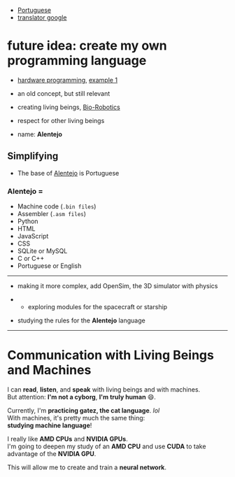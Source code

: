 - [Portuguese](https://github.com/0joseDark/my-programming-language/blob/main/README.md)  
- [translator google](https://github.com/0joseDark/traslator-google-English-Portuguese)  

# future idea: create my own programming language

- [hardware programming](https://github.com/0joseDark/my-programming-language/blob/main/doc-en/hardware-programming-1.md), [example 1](https://github.com/0joseDark/my-programming-language/blob/main/doc-en/Programacao-por-Hardware-1.md)

- an old concept, but still relevant  
- creating living beings, [Bio-Robotics](https://github.com/0joseDark/my-programming-language/blob/main/doc-en/Bio-Robotica.md)  
- respect for other living beings  
- name: __Alentejo__

## Simplifying

- The base of [Alentejo](https://github.com/0joseDark/my-programming-language/blob/main/doc-en/Linguagem-Alentejo.md) is Portuguese

### Alentejo =

- Machine code (`.bin files`)  
- Assembler (`.asm files`)  
- Python  
- HTML  
- JavaScript  
- CSS  
- SQLite or MySQL  
- C or C++  
- Portuguese or English

---

- making it more complex, add OpenSim, the 3D simulator with physics

- - exploring modules for the spacecraft or starship  
- studying the rules for the __Alentejo__ language  

---

# Communication with Living Beings and Machines

I can **read**, **listen**, and **speak** with living beings and with machines.  
But attention: **I'm not a cyborg**, __I'm truly human__ 😄.

Currently, I'm **practicing gatez, the cat language**. *lol*  
With machines, it's pretty much the same thing:  
**studying machine language**!

I really like **AMD CPUs** and **NVIDIA GPUs**.  
I'm going to deepen my study of an **AMD CPU** and use **CUDA** to take advantage of the **NVIDIA GPU**.

This will allow me to create and train a **neural network**.
